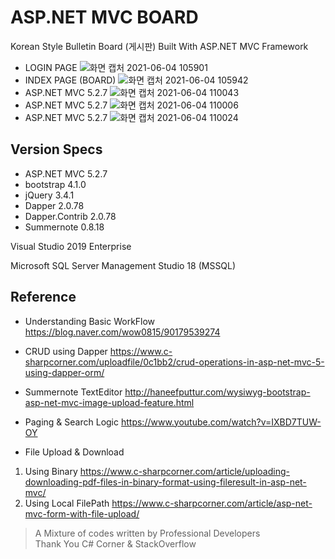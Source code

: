 # ASP.NET MVC BOARD
Korean Style Bulletin Board (게시판)
Built With ASP.NET MVC Framework

* LOGIN PAGE
![화면 캡처 2021-06-04 105901](https://user-images.githubusercontent.com/75239607/120734658-3f835c00-c524-11eb-873a-579f06202535.png)
* INDEX PAGE (BOARD)
![화면 캡처 2021-06-04 105942](https://user-images.githubusercontent.com/75239607/120734673-4316e300-c524-11eb-8259-78b06fead72d.png)
* ASP.NET MVC 5.2.7
![화면 캡처 2021-06-04 110043](https://user-images.githubusercontent.com/75239607/120734687-48742d80-c524-11eb-9684-860c7fde223b.png)
* ASP.NET MVC 5.2.7
![화면 캡처 2021-06-04 110006](https://user-images.githubusercontent.com/75239607/120734693-49a55a80-c524-11eb-84f3-4f5740ce903d.png)
* ASP.NET MVC 5.2.7
![화면 캡처 2021-06-04 110024](https://user-images.githubusercontent.com/75239607/120734698-4b6f1e00-c524-11eb-8486-295a673343d5.png)


## Version Specs 

* ASP.NET MVC 5.2.7
* bootstrap 4.1.0
* jQuery 3.4.1
* Dapper 2.0.78
* Dapper.Contrib 2.0.78
* Summernote 0.8.18

Visual Studio 2019 Enterprise

Microsoft SQL Server Management Studio 18 (MSSQL)





## Reference

* Understanding Basic WorkFlow
https://blog.naver.com/wow0815/90179539274

* CRUD using Dapper
https://www.c-sharpcorner.com/uploadfile/0c1bb2/crud-operations-in-asp-net-mvc-5-using-dapper-orm/

* Summernote TextEditor
http://haneefputtur.com/wysiwyg-bootstrap-asp-net-mvc-image-upload-feature.html

* Paging & Search Logic
https://www.youtube.com/watch?v=IXBD7TUW-OY

* File Upload & Download
1. Using Binary
https://www.c-sharpcorner.com/article/uploading-downloading-pdf-files-in-binary-format-using-fileresult-in-asp-net-mvc/
2. Using Local FilePath
https://www.c-sharpcorner.com/article/asp-net-mvc-form-with-file-upload/



> A Mixture of codes written by Professional Developers  
> Thank You C# Corner & StackOverflow
> 





<!--
아아아아아아악앙극ㅂ자갑ㅈ갑작 이거 주석이라 화면에선 안보임~~
-->
